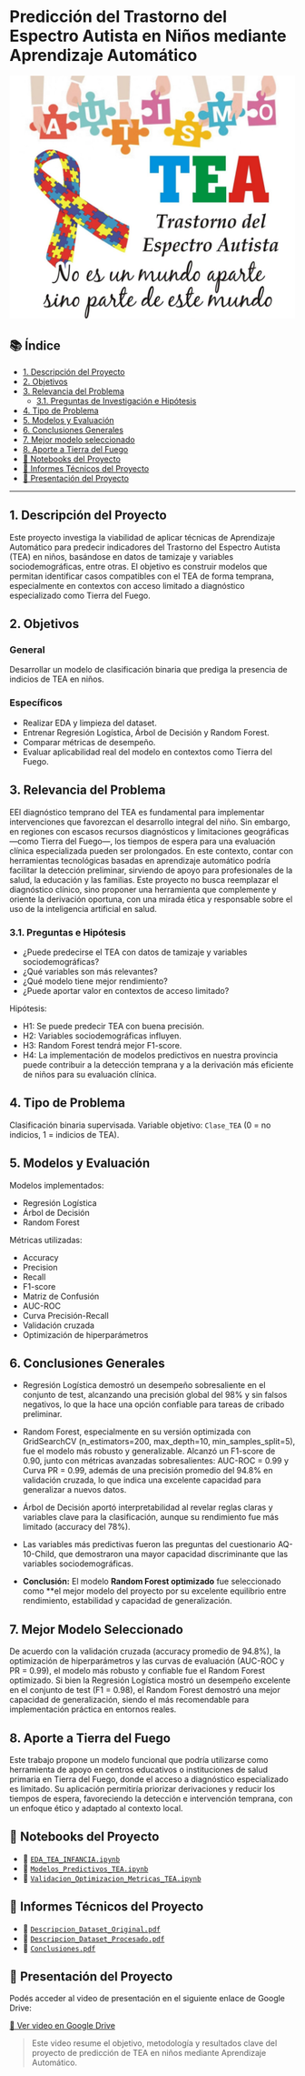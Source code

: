 # Predicción del Trastorno del Espectro Autista en Niños mediante Aprendizaje Automático

![Imagen de portada](reports/portada_proyecto_autismo.jpg)

## 📚 Índice

- [1. Descripción del Proyecto](#1-descripción-del-proyecto)
- [2. Objetivos](#2-objetivos)
- [3. Relevancia del Problema](#3-relevancia-del-problema)
  - [3.1. Preguntas de Investigación e Hipótesis](#31-preguntas-de-investigación-e-hipótesis)
- [4. Tipo de Problema](#4-tipo-de-problema)
- [5. Modelos y Evaluación](#5-modelos-y-evaluación)
- [6. Conclusiones Generales](#6-conclusiones-generales)
- [7. Mejor modelo seleccionado](#7-Mejor-Modelo-Seleccionado)
- [8. Aporte a Tierra del Fuego](#8-Aporte-a-Tierra-del-Fuego)
- [📁 Notebooks del Proyecto](#notebooks-del-proyecto)
- [📝 Informes Técnicos del Proyecto](#informes-técnicos-del-proyecto)
- [🎥 Presentación del Proyecto](#presentación-del-proyecto)

---

## 1. Descripción del Proyecto

Este proyecto investiga la viabilidad de aplicar técnicas de Aprendizaje Automático para predecir indicadores del Trastorno del Espectro Autista (TEA) en niños, basándose en datos de tamizaje y variables sociodemográficas, entre otras. El objetivo es construir modelos que permitan identificar casos compatibles con el TEA de forma temprana, especialmente en contextos con acceso limitado a diagnóstico especializado como Tierra del Fuego.

## 2. Objetivos

### General
Desarrollar un modelo de clasificación binaria que prediga la presencia de indicios de TEA en niños.

### Específicos
- Realizar EDA y limpieza del dataset.
- Entrenar Regresión Logística, Árbol de Decisión y Random Forest.
- Comparar métricas de desempeño.
- Evaluar aplicabilidad real del modelo en contextos como Tierra del Fuego.

## 3. Relevancia del Problema

EEl diagnóstico temprano del TEA es fundamental para implementar intervenciones que favorezcan el desarrollo integral del niño. Sin embargo, en regiones con escasos recursos diagnósticos y limitaciones geográficas —como Tierra del Fuego—, los tiempos de espera para una evaluación clínica especializada pueden ser prolongados.
En este contexto, contar con herramientas tecnológicas basadas en aprendizaje automático podría facilitar la detección preliminar, sirviendo de apoyo para profesionales de la salud, la educación y las familias. Este proyecto no busca reemplazar el diagnóstico clínico, sino proponer una herramienta que complemente y oriente la derivación oportuna, con una mirada ética y responsable sobre el uso de la inteligencia artificial en salud.

### 3.1. Preguntas e Hipótesis

- ¿Puede predecirse el TEA con datos de tamizaje y variables sociodemográficas?
- ¿Qué variables son más relevantes?
- ¿Qué modelo tiene mejor rendimiento?
- ¿Puede aportar valor en contextos de acceso limitado?

Hipótesis:
- H1: Se puede predecir TEA con buena precisión.
- H2: Variables sociodemográficas influyen.
- H3: Random Forest tendrá mejor F1-score.
- H4: La implementación de modelos predictivos en nuestra provincia puede contribuir a la detección temprana y a la derivación más eficiente de niños para su evaluación clínica.
## 4. Tipo de Problema

Clasificación binaria supervisada. Variable objetivo: `Clase_TEA` (0 = no indicios, 1 = indicios de TEA).

## 5. Modelos y Evaluación

Modelos implementados:
- Regresión Logística
- Árbol de Decisión
- Random Forest

Métricas utilizadas:
- Accuracy
- Precision
- Recall
- F1-score
- Matriz de Confusión
- AUC-ROC
- Curva Precisión-Recall
- Validación cruzada
- Optimización de hiperparámetros

## 6. Conclusiones Generales

- Regresión Logística demostró un desempeño sobresaliente en el conjunto de test, alcanzando una precisión global del 98% y sin falsos negativos, lo que la hace una opción confiable para tareas de cribado preliminar.

- Random Forest, especialmente en su versión optimizada con GridSearchCV (n_estimators=200, max_depth=10, min_samples_split=5), fue el modelo más robusto y generalizable. Alcanzó un F1-score de 0.90, junto con métricas avanzadas sobresalientes: AUC-ROC = 0.99 y Curva PR = 0.99, además de una precisión promedio del 94.8% en validación cruzada, lo que indica una excelente capacidad para generalizar a nuevos datos.

- Árbol de Decisión aportó interpretabilidad al revelar reglas claras y variables clave para la clasificación, aunque su rendimiento fue más limitado (accuracy del 78%).

- Las variables más predictivas fueron las preguntas del cuestionario AQ-10-Child, que demostraron una mayor capacidad discriminante que las variables sociodemográficas.

- **Conclusión:** El modelo **Random Forest optimizado** fue seleccionado como **el mejor modelo del proyecto por su excelente equilibrio entre rendimiento, estabilidad y capacidad de generalización.

## 7. Mejor Modelo Seleccionado
De acuerdo con la validación cruzada (accuracy promedio de 94.8%), la optimización de hiperparámetros y las curvas de evaluación (AUC-ROC y PR = 0.99), el modelo más robusto y confiable fue el Random Forest optimizado. Si bien la Regresión Logística mostró un desempeño excelente en el conjunto de test (F1 = 0.98), el Random Forest demostró una mejor capacidad de generalización, siendo el más recomendable para implementación práctica en entornos reales.

## 8. Aporte a Tierra del Fuego

Este trabajo propone un modelo funcional que podría utilizarse como herramienta de apoyo en centros educativos o instituciones de salud primaria en Tierra del Fuego, donde el acceso a diagnóstico especializado es limitado. Su aplicación permitiría priorizar derivaciones y reducir los tiempos de espera, favoreciendo la detección e intervención temprana, con un enfoque ético y adaptado al contexto local.

## 📁 Notebooks del Proyecto

- 📘 [`EDA_TEA_INFANCIA.ipynb`](notebooks/EDA_TEA_INFANCIA.ipynb)
- 🤖 [`Modelos_Predictivos_TEA.ipynb`](notebooks/Modelos_Predictivos_TEA.ipynb)
- 🧪 [`Validacion_Optimizacion_Metricas_TEA.ipynb`](notebooks/Validacion_Optimizacion_Metricas_TEA.ipynb)

## 📝 Informes Técnicos del Proyecto

- 📄 [`Descripcion_Dataset_Original.pdf`](reports/Descripcion_Dataset_Original.pdf)
- 📄 [`Descripcion_Dataset_Procesado.pdf`](reports/Descripcion_Dataset_Procesado.pdf)
- 📄 [`Conclusiones.pdf`](reports/Conclusiones.pdf)

## 🎥 Presentación del Proyecto

Podés acceder al video de presentación en el siguiente enlace de Google Drive:

[📂 Ver video en Google Drive](https://drive.google.com/file/d/19OvDQnVg9FBSFvwIkMHrG7MivOcxXeO2/view?usp=sharing)

> Este video resume el objetivo, metodología y resultados clave del proyecto de predicción de TEA en niños mediante Aprendizaje Automático.



